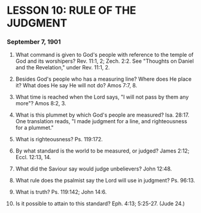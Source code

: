# LESSON 10: RULE OF THE JUDGMENT

### September 7, 1901

1. What command is given to God's people with reference to the temple of God and its worshipers? Rev. 11:1, 2; Zech. 2:2. See "Thoughts on Daniel and the Revelation," under Rev. 11:1, 2.

2. Besides God's people who has a measuring line? Where does He place it? What does He say He will not do? Amos 7:7, 8.

3. What time is reached when the Lord says, "I will not pass by them any more"? Amos 8:2, 3.

4. What is this plummet by which God's people are measured? Isa. 28:17. One translation reads, "I made judgment for a line, and righteousness for a plummet."

5. What is righteousness? Ps. 119:172.

6. By what standard is the world to be measured, or judged? James 2:12; Eccl. 12:13, 14.

7. What did the Saviour say would judge unbelievers? John 12:48.

8. What rule does the psalmist say the Lord will use in judgment? Ps. 96:13.

9. What is truth? Ps. 119:142; John 14:6.

10. Is it possible to attain to this standard? Eph. 4:13; 5:25-27. (Jude 24.)

